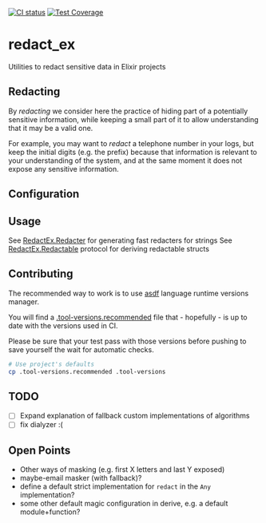 [![CI status](https://drone-1.prima.it/api/badges/primait/redact_ex/status.svg?branch=master)](https://drone-1.prima.it/primait/redact_ex) [![Test Coverage](https://github.com/primait/redact_ex/workflows/Test%20Coverage/badge.svg)](https://github.com/primait/redact_ex/actions?query=workflow%3A%22Test+Coverage%22)

# redact_ex

Utilities to redact sensitive data in Elixir projects

## Redacting

By *redacting* we consider here the practice of hiding part of a potentially sensitive information, while keeping a small part
of it to allow understanding that it may be a valid one.

For example, you may want to *redact* a telephone number in your logs, but keep the initial digits (e.g. the prefix) because that information is relevant
to  your understanding of the system, and at the same moment it does not expose any sensitive information.

## Configuration

## Usage

See [RedactEx.Redacter](./lib/redact_ex/redacter.ex) for generating fast redacters for strings
See [RedactEx.Redactable](./lib/redact_ex/redactable.ex) protocol for deriving redactable structs

## Contributing

The recommended way to work is to use [asdf](https://github.com/asdf-vm/asdf) language runtime versions manager.

You will find a [.tool-versions.recommended](./tool-versions.recommended) file that - hopefully - is up to date with the versions used in CI.

Please be sure that your test pass with those versions before pushing to save yourself the wait for automatic checks.

``` bash
# Use project's defaults
cp .tool-versions.recommended .tool-versions
```

## TODO

- [ ] Expand explanation of fallback custom implementations of algorithms
- [ ] fix dialyzer :(

## Open Points

   * Other ways of masking (e.g. first X letters and last Y exposed)
   * maybe-email masker (with fallback)?
   * define a default strict implementation for `redact` in the `Any` implementation?
   * some other default magic configuration in derive, e.g. a default module+function?
